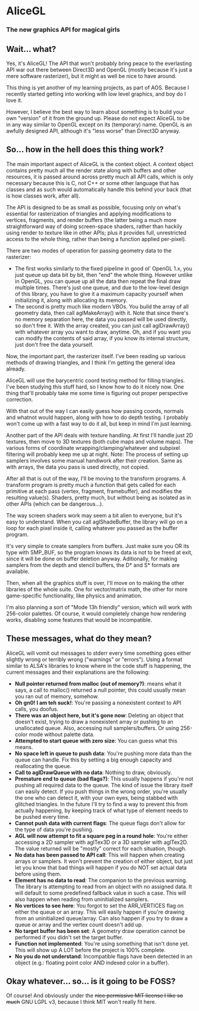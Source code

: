 # AliceGL
### The new graphics API for magical girls

## Wait... what?

Yes, it's AliceGL! The API that won't probably bring peace to the everlasting
API war out there between Direct3D and OpenGL (mostly because it's just a mere
software rasterizer), but it might as well be nice to have around.

This thing is yet another of my learning projects, as part of AOS. Because I
recently started getting into working with low level graphics, and boy do I
love it.

However, I believe the best way to learn about something is to build your own
"version" of it from the ground up. Please do not expect AliceGL to be in any
way similar to OpenGL except on its (temporary) name. OpenGL is an awfully
designed API, although it's "less worse" than Direct3D anyway.

## So... how in the hell does this thing work?

The main important aspect of AliceGL is the context object. A context object
contains pretty much all the render state along with buffers and other
resources, it is passed around across pretty much all API calls, which is only
necessary because this is C, not C++ or some other language that has classes
and as such would automatically handle this behind your back (that is how
classes work, after all).

The API is designed to be as small as possible, focusing only on what's
essential for rasterization of triangles and applying modifications to
vertices, fragments, and render buffers (the latter being a much more
straightforward way of doing screen-space shaders, rather than hackily using
render to texture like in other APIs; plus it provides full, unrestricted
access to the whole thing, rather than being a function applied per-pixel).

There are two modes of operation for passing geometry data to the rasterizer:
 - The first works similarly to the fixed pipeline in good ol' OpenGL 1.x, you
just queue up data bit by bit, then "end" the whole thing. However unlike in
OpenGL, you can queue up all the data then repeat the final draw multiple
times. There's just one queue, and due to the low-level design of this
library, you have to give it a maximum capacity yourself when initializing
it, along with allocating its memory.
 - The second is pretty much like modern VBOs. You build the array of all
geometry data, then call aglMakeArray() with it. Note that since there's no
memory separation here, the data you passed will be used directly, so don't
free it. With the array created, you can just call aglDrawArray() with whatever
array you want to draw, anytime. Oh, and if you want you can modify the
contents of said array, if you know its internal structure, just don't free the
data yourself.

Now, the important part, the rasterizer itself. I've been reading up various
methods of drawing triangles, and I think I'm getting the general idea already.

AliceGL will use the barycentric coord testing method for filling triangles.
I've been studying this stuff hard, so I know how to do it nicely now. One
thing that'll probably take me some time is figuring out proper perspective
correction.

With that out of the way I can easily guess how passing coords, normals and
whatnot would happen, along with how to do depth testing. I probably won't
come up with a fast way to do it all, but keep in mind I'm just learning.

Another part of the API deals with texture handling. At first I'll handle just
2D textures, then move to 3D textures (both cube maps and volume maps). The
various forms of coordinate wrapping/clamping/whatever and subpixel filtering
will probably keep me up at night. Note: The process of setting up samplers
involves some manual handiwork after their creation. Same as with arrays, the
data you pass is used directly, not copied.

After all that is out of the way, I'll be moving to the transform programs. A
transform program is pretty much a function that gets called for each
primitive at each pass (vertex, fragment, framebuffer), and modifies the
resulting value(s). Shaders, pretty much, but without being as isolated as in
other APIs (which can be dangerous...).

The way screen shaders work may seem a bit alien to everyone, but it's easy to
understand. When you call aglShadeBuffer, the library will go on a loop for
each pixel inside it, calling whatever you passed as the buffer program.

It's very simple to create samplers from buffers. Just make sure you OR its
type with SMP_BUF, so the program knows its data is not to be freed at exit,
since it will be done on buffer deletion anyway. Aditionally, for making
samplers from the depth and stencil buffers, the D* and S* formats are
available.

Then, when all the graphics stuff is over, I'll move on to making the other
libraries of the whole suite. One for vector/matrix math, the other for more
game-specific functionality, like physics and animation.

I'm also planning a sort of "Mode 13h friendly" version, which will work with
256-color palettes. Of course, it would completely change how rendering works,
disabling some features that would be incompatible.

## These messages, what do they mean?

AliceGL will vomit out messages to stderr every time something goes either
slightly wrong or terribly wrong ("warnings" or "errors"). Using a format
similar to ALSA's libraries to know where in the code stuff is happening, the
current messages and their explanations are the following:

- **Null pointer returned from malloc (out of memory?)**: means what it says, a
  call to malloc() returned a null pointer, this could usually mean you ran
  out of memory, somehow.
- **Oh gn0! I am teh suck!**: You're passing a nonexistent context to API
  calls, you doofus.
- **There was an object here, but it's gone now**: Deleting an object that
  doesn't exist, trying to draw a nonexistent array or pushing to an
  unallocated queue. Also, accessing null samplers/buffers. Or using 256-color
  mode without palette data.
- **Attempted to start queue with zero size**: You can guess what this means.
- **No space left in queue to push data**: You're pushing more data than the
  queue can handle. Fix this by setting a big enough capacity and reallocating
  the queue.
- **Call to aglDrawQueue with no data**: Nothing to draw, obviously.
- **Premature end to queue (bad flags?)**: This usually happens if you're not
  pushing all required data to the queue. The kind of issue the library itself
  can easily detect. If you push things in the wrong order, you're usually the
  one who can detect it, with your own eyes, being stabbed with glitched
  triangles. In the future I'll try to find a way to prevent this from actually
  happening, by keeping track of what type of element needs to be pushed every
  time.
- **Cannot push data with current flags**: The queue flags don't allow for the
  type of data you're pushing.
- **AGL will now attempt to fit a square peg in a round hole**: You're either
  accessing a 2D sampler with aglTex3D or a 3D sampler with aglTex2D. The
  value returned will be "mostly" correct for each situation, though.
- **No data has been passed to API call**: This will happen when creating
  arrays or samplers. It won't prevent the creation of either object, but just
  let you know that bad things will happen if you do NOT set actual data before
  using them.
- **Element has no data to read**: The companion to the previous warning. The
  library is attempting to read from an object with no assigned data. It will
  default to some predefined fallback value in such a case. This will also
  happen when reading from uninitialized samplers.
- **No vertices to see here**: You forgot to set the ARR_VERTICES flag on
  either the queue or an array. This will easily happen if you're drawing from
  an uninitialized queue/array. Can also happen if you try to draw a queue
  or array and the vertex count doesn't add up.
- **No target buffer has been set**: A geometry draw operation cannot be
  performed if you didn't set the target buffer.
- **Function not implemented**: You're using something that isn't done yet.
  This will show up A LOT before the project is 100% complete.
- **No you do not understand**: Incompatible flags have been detected in an
  object (e.g.: floating point color AND indexed color in a buffer).

## Okay whatever... so... is it going to be FOSS?

Of course! And obviously under the ~~nice permissive MIT license I like so
much~~ GNU LGPL v3, because I think MIT won't really fit here.
